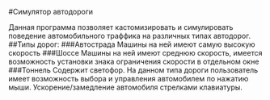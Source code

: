 #Симулятор автодороги

Данная программа позволяет кастомизировать и симулировать поведение автомобильного траффика на различных типах автодорог.
##Типы дорог:
###Автострада
Машины на ней имеют самую высокую скорость
###Шоссе
Машины на ней имеют среднюю скорость, имеется возможность установки знака ограничения скорости в отдельном окне
###Тоннель
Содержит светофор. На данном типа дороги пользователь имеет возможность выбора и управления автомобилем по нажатию мыши. Ускорение/замедление автомобиля стрелками клавиатуры.